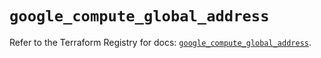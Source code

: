 # `google_compute_global_address`

Refer to the Terraform Registry for docs: [`google_compute_global_address`](https://registry.terraform.io/providers/hashicorp/google/6.38.0/docs/resources/compute_global_address).
